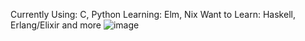 Currently Using: C, Python
Learning: Elm, Nix
Want to Learn: Haskell, Erlang/Elixir and more
![image](https://user-images.githubusercontent.com/64253023/199011908-8ad18231-64f2-45ac-b222-b358cbdf5249.png) 
```yaml
```
<!--
Hi! I'm Neul. I have interest in programming and want to become good at. Currently, I'm focusing on Web Development, I'm learning basic JavaScript and plan to become a Back-end Django Developer.
But my interest more broad than becoming a Web Developer, I want to be able to use programming in my personal life to automate, develop, do experiments with stuff.
name = 'Neul'
education = ['Self Taught']
currently_learning = ['Essential Front End', 'Django Framework']
known_languages = ['Python', 'HTML', 'CSS', 'JAVASCRIPT', 'SQL', 'Lua']
**neul-lw/neul-lw** is a ✨ _special_ ✨ repository because its `README.md` (this file) appears on your GitHub profile.

Here are some ideas to get you started:

- 🔭 I’m currently working on ...
- 🌱 I’m currently learning ...
- 👯 I’m looking to collaborate on ...
- 🤔 I’m looking for help with ...
- 💬 Ask me about ...
- 📫 How to reach me: ...
- 😄 Pronouns: ...
- ⚡ Fun fact: ...
-->
